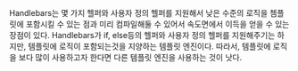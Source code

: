 Handlebars는 몇 가지 헬퍼와 사용자 정의 헬퍼를 지원해서 낮은 수준의 로직을 쳄플릿에 포함시킬 수 있는 점과 미리 컴파일해둘 수 있어서 속도면에서 이득을 얻을 수 있는 장점이 있다.
Handlebars가 if, else등의 헬퍼와 사용자 정의 헬퍼를 지원해주기는 하지만,
템플릿에 로직이 포함되는것을 지양하는 템플릿 엔진이다.
따라서, 템플릿에 로직을 보다 많이 사용하고자 한다면 다른 템플릿 엔진을 사용하는 것이 낫다.
